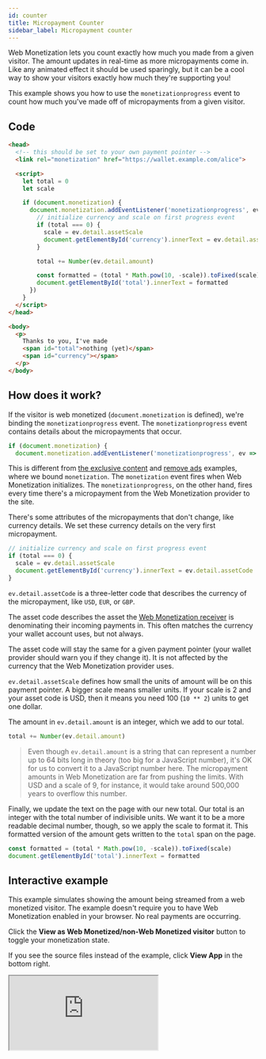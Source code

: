 ```yaml
---
id: counter
title: Micropayment Counter
sidebar_label: Micropayment counter
---
```


Web Monetization lets you count exactly how much you made from a given visitor. The amount updates in real-time as more micropayments come in. Like any animated effect it should be used sparingly, but it can be a cool way to show your visitors exactly how much they're supporting you!

This example shows you how to use the `monetizationprogress` event to count how much you've made off of micropayments from a given visitor.

## Code

```html
<head>
  <!-- this should be set to your own payment pointer -->
  <link rel="monetization" href="https://wallet.example.com/alice">

  <script>
    let total = 0
    let scale

    if (document.monetization) {
      document.monetization.addEventListener('monetizationprogress', ev => {
        // initialize currency and scale on first progress event
        if (total === 0) {
          scale = ev.detail.assetScale
          document.getElementById('currency').innerText = ev.detail.assetCode
        }

        total += Number(ev.detail.amount)

        const formatted = (total * Math.pow(10, -scale)).toFixed(scale)
        document.getElementById('total').innerText = formatted
      })
    }
  </script>
</head>

<body>
  <p>
    Thanks to you, I've made
    <span id="total">nothing (yet)</span>
    <span id="currency"></span>
  </p>
</body>
```

## How does it work?

If the visitor is web monetized (`document.monetization` is defined), we're
binding the `monetizationprogress` event. The `monetizationprogress` event contains
details about the micropayments that occur.

```js
if (document.monetization) {
  document.monetization.addEventListener('monetizationprogress', ev => {
```

This is different from [the exclusive content](exclusive-content.md) and
[remove ads](remove-ads.md) examples, where we bound `monetization`.  The
`monetization` event fires when Web Monetization initializes.
The `monetizationprogress`, on the other hand, fires every time there's a micropayment from the Web
Monetization provider to the site.

There's some attributes of the micropayments that don't change, like currency details. We set these currency details on the very first micropayment.

```js
// initialize currency and scale on first progress event
if (total === 0) {
  scale = ev.detail.assetScale
  document.getElementById('currency').innerText = ev.detail.assetCode
}
```

`ev.detail.assetCode` is a three-letter code that describes the currency of the micropayment, like `USD`, `EUR`, or `GBP`.

The asset code describes the asset the [Web Monetization
receiver](glossary.md#web-monetization-receiver) is
denominating their incoming payments in. This often matches the currency your wallet account uses, but not always.

The asset code will stay the same for a given payment pointer (your wallet provider should warn you if they change it). It is not affected by the currency that the Web Monetization provider uses.

`ev.detail.assetScale` defines how small the units of amount will be on this payment pointer. A bigger scale means smaller units. If your scale is 2 and your asset code is USD, then it means you need 100 (`10 ** 2`) units to get one dollar.

The amount in `ev.detail.amount` is an integer, which we add to our total.

```js
total += Number(ev.detail.amount)
```

> Even though `ev.detail.amount` is a string that can represent a number up to
> 64 bits long in theory (too big for a JavaScript number), it's OK for us to
> convert it to a JavaScript number here. The micropayment amounts in Web
> Monetization are far from pushing the limits. With USD and a scale of 9, for
> instance, it would take around 500,000 years to overflow this number.

Finally, we update the text on the page with our new total. Our total is an
integer with the total number of indivisible units. We want it to be a more
readable decimal number, though, so we apply the scale to format it. This
formatted version of the amount gets written to the `total` span on the page.

```js
const formatted = (total * Math.pow(10, -scale)).toFixed(scale)
document.getElementById('total').innerText = formatted
```

## Interactive example

This example simulates showing the amount being streamed from a web monetized visitor. The example doesn't require you to have Web Monetization enabled in your browser. No real payments are occurring.

Click the **View as Web Monetized/non-Web Monetized visitor** button to toggle your monetization state.

If you see the source files instead of the example, click **View App** in the bottom right.

<div class="glitch-embed-wrap" style={{ height: '420px', width: '100%' }}>
  <iframe
    src="https://glitch.com/embed/#!/embed/wm-count-revenue?path=README.md&previewSize=100"
    title="wm-count-revenue on Glitch"
    allow="geolocation; microphone; camera; midi; vr; encrypted-media"
    style={{ height: '100%', width: '100%', border: '0' }}>
  </iframe>
</div>
